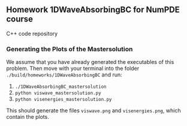 ## Homework 1DWaveAbsorbingBC for NumPDE course

C++ code repository

### Generating the Plots of the Mastersolution

We assume that you have already generated the executables of this problem.
Then move with your terminal into the folder `./build/homeworks/1DWaveAbsorbingBC` and run:

1.  `./1DWaveAbsorbingBC_mastersolution`
2.  `python viswave_mastersolution.py`
3.  `python visenergies_mastersolution.py`

This should generate the files `viswave.png` and `visenergies.png`, which contain the plots.